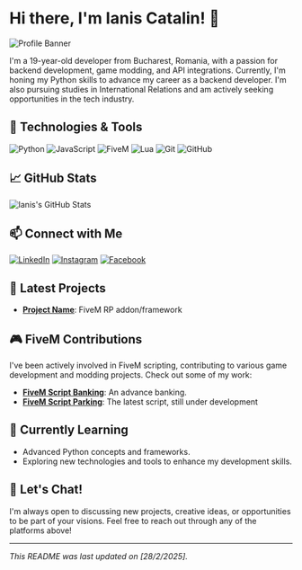 # Hi there, I'm Ianis Catalin! 👋

![Profile Banner](https://your-image-url.com/banner.png)

I'm a 19-year-old developer from Bucharest, Romania, with a passion for backend development, game modding, and API integrations. Currently, I'm honing my Python skills to advance my career as a backend developer. I'm also pursuing studies in International Relations and am actively seeking opportunities in the tech industry.

## 🔧 Technologies & Tools

![Python](https://img.shields.io/badge/Python-3776AB?style=for-the-badge&logo=python&logoColor=white)
![JavaScript](https://img.shields.io/badge/JavaScript-F7DF1E?style=for-the-badge&logo=javascript&logoColor=black)
![FiveM](https://img.shields.io/badge/FiveM-FF5500?style=for-the-badge&logo=fivem&logoColor=white)
![Lua](https://img.shields.io/badge/Lua-2C2D72?style=for-the-badge&logo=lua&logoColor=white)
![Git](https://img.shields.io/badge/Git-F05032?style=for-the-badge&logo=git&logoColor=white)
![GitHub](https://img.shields.io/badge/GitHub-181717?style=for-the-badge&logo=github&logoColor=white)

## 📈 GitHub Stats

![Ianis's GitHub Stats](https://github-readme-stats.vercel.app/api?username=IanisCatalin15&show_icons=true&theme=radical)

## 📫 Connect with Me

[![LinkedIn](https://img.shields.io/badge/LinkedIn-0077B5?style=for-the-badge&logo=linkedin&logoColor=white)](https://www.linkedin.com/in/avram-ianis-catalin15)
[![Instagram](https://img.shields.io/badge/Instagram-E4405F?style=for-the-badge&logo=instagram&logoColor=white)](https://www.instagram.com/ianis_catalin15)
[![Facebook](https://img.shields.io/badge/Facebook-1877F2?style=for-the-badge&logo=facebook&logoColor=white)](https://www.facebook.com/ianiscatalin.avram)

## 📝 Latest Projects

- **[Project Name]([https://github.com/IanisCatalin15/project-repo](https://github.com/vRP-framework))**: FiveM RP addon/framework

## 🎮 FiveM Contributions

I've been actively involved in FiveM scripting, contributing to various game development and modding projects. Check out some of my work:

- **[FiveM Script Banking]([https://github.com/IanisCatalin15/fivem-script-1](https://github.com/IanisCatalin15/vrp_advance_banking))**: An advance banking.
- **[FiveM Script Parking]([https://github.com/IanisCatalin15/fivem-script-2](https://github.com/IanisCatalin15/vrp_parking/))**: The latest script, still under development

## 🌱 Currently Learning

- Advanced Python concepts and frameworks.
- Exploring new technologies and tools to enhance my development skills.

## 💬 Let's Chat!

I'm always open to discussing new projects, creative ideas, or opportunities to be part of your visions. Feel free to reach out through any of the platforms above!

---

*This README was last updated on [28/2/2025].*
